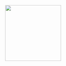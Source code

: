 <img height="180em" src="https://github-readme-stats.vercel.app/api?username=AdrineX&show_icons=true&hide_border=true&&count_private=true&include_all_commits=true" />